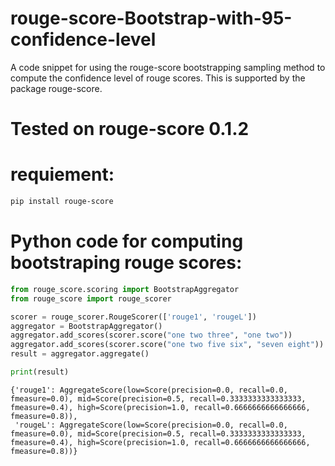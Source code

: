 # rouge-score-Bootstrap-with-95-confidence-level
A code snippet for using the rouge-score bootstrapping sampling method to compute the confidence level of rouge scores. This is supported by the package rouge-score.

# Tested on rouge-score 0.1.2
# requiement: 
```bash
pip install rouge-score
```

# Python code for computing bootstraping rouge scores:
```python
from rouge_score.scoring import BootstrapAggregator
from rouge_score import rouge_scorer

scorer = rouge_scorer.RougeScorer(['rouge1', 'rougeL'])
aggregator = BootstrapAggregator()
aggregator.add_scores(scorer.score("one two three", "one two"))
aggregator.add_scores(scorer.score("one two five six", "seven eight"))
result = aggregator.aggregate()

print(result)

```
```
{'rouge1': AggregateScore(low=Score(precision=0.0, recall=0.0, fmeasure=0.0), mid=Score(precision=0.5, recall=0.3333333333333333, fmeasure=0.4), high=Score(precision=1.0, recall=0.6666666666666666, fmeasure=0.8)),
 'rougeL': AggregateScore(low=Score(precision=0.0, recall=0.0, fmeasure=0.0), mid=Score(precision=0.5, recall=0.3333333333333333, fmeasure=0.4), high=Score(precision=1.0, recall=0.6666666666666666, fmeasure=0.8))}
```

